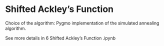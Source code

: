 # Shifted Ackley’s Function

Choice of the algorithm: Pygmo implementation of the simulated annealing algorithm.

See more details in 6 Shifted Ackley’s Function .ipynb
 
